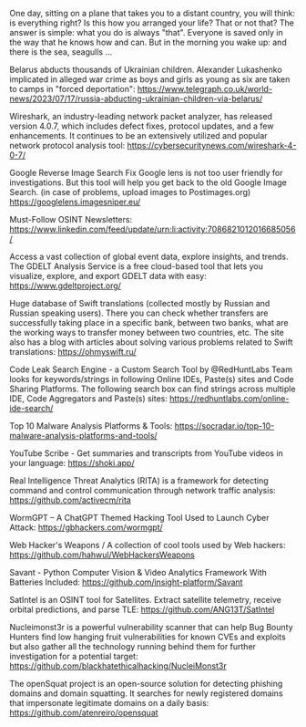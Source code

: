 

One day, sitting on a plane that takes you to a distant country, you will think: is everything right? Is this how you arranged your life? That or not that? The answer is simple: what you do is always "that". Everyone is saved only in the way that he knows how and can. But in the morning you wake up: and there is the sea, seagulls ...


Belarus abducts thousands of Ukrainian children. Alexander Lukashenko implicated in alleged war crime as boys and girls as young as six are taken to camps in "forced deportation": https://www.telegraph.co.uk/world-news/2023/07/17/russia-abducting-ukrainian-children-via-belarus/


Wireshark, an industry-leading network packet analyzer, has released version 4.0.7, which includes defect fixes, protocol updates, and a few enhancements. It continues to be an extensively utilized and popular network protocol analysis tool: https://cybersecuritynews.com/wireshark-4-0-7/

Google Reverse Image Search Fix
Google lens is not too user friendly for investigations. But this tool will help you get back to the old Google Image Search.
(in case of problems, upload images to Postimages.org)
https://googlelens.imagesniper.eu/


Must-Follow OSINT Newsletters: https://www.linkedin.com/feed/update/urn:li:activity:7086821012016685056/

Access a vast collection of global event data, explore insights, and trends. The GDELT Analysis Service is a free cloud-based tool that lets you visualize, explore, and export GDELT data with easy: https://www.gdeltproject.org/


Huge database of Swift translations (collected mostly by Russian and Russian speaking users). There you can check whether transfers are successfully taking place in a specific bank, between two banks, what are the working ways to transfer money between two countries, etc. The site also has a blog with articles about solving various problems related to Swift translations: https://ohmyswift.ru/

Code Leak Search Engine - a Custom Search Tool by @RedHuntLabs Team looks for keywords/strings in following Online IDEs, Paste(s) sites and Code Sharing Platforms. The following search box can find strings across multiple IDE, Code Aggregators and Paste(s) sites: https://redhuntlabs.com/online-ide-search/

Top 10 Malware Analysis Platforms & Tools: https://socradar.io/top-10-malware-analysis-platforms-and-tools/

YouTube Scribe - Get summaries and transcripts from YouTube videos in your language: https://shoki.app/

Real Intelligence Threat Analytics (RITA) is a framework for detecting command and control communication through network traffic analysis: https://github.com/activecm/rita

WormGPT – A ChatGPT Themed Hacking Tool Used to Launch Cyber Attack: https://gbhackers.com/wormgpt/

Web Hacker's Weapons / A collection of cool tools used by Web hackers: https://github.com/hahwul/WebHackersWeapons

Savant - Python Computer Vision & Video Analytics Framework With Batteries Included: https://github.com/insight-platform/Savant

SatIntel is an OSINT tool for Satellites. Extract satellite telemetry, receive orbital predictions, and parse TLE: https://github.com/ANG13T/SatIntel

Nucleimonst3r is a powerful vulnerability scanner that can help Bug Bounty Hunters find low hanging fruit vulnerabilities for known CVEs and exploits but also gather all the technology running behind them for further investigation for a potential target: https://github.com/blackhatethicalhacking/NucleiMonst3r

The openSquat project is an open-source solution for detecting phishing domains and domain squatting. It searches for newly registered domains that impersonate legitimate domains on a daily basis: https://github.com/atenreiro/opensquat




